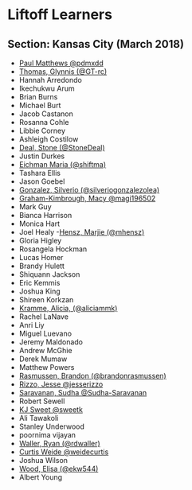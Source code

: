 # Liftoff Learners

## Section: Kansas City (March 2018)

- [Paul Matthews @pdmxdd](https://github.com/pdmxdd/liftoff-assignments)
- [Thomas, Glynnis (@GT-rc)](https://github.com/GT-rc/liftoff-assignments)
- Hannah Arredondo
- Ikechukwu Arum
- Brian Burns
- Michael Burt
- Jacob Castanon
- Rosanna Cohle
- Libbie Corney
- Ashleigh Costilow
- [Deal, Stone (@StoneDeal)](https://github.com/StoneDeal/liftoff-assignments)
- Justin Durkes
- [Eichman Maria (@shiftma)](https://github.com/shiftma/liftoff-assignments)
- Tashara Ellis
- Jason Goebel
- [Gonzalez, Silverio (@silveriogonzalezolea)](https://github.com/silveriogonzalezolea/liftoff-assignments)
- [Graham-Kimbrough, Macy @magi196502](https://github.com/magi196502/liftoff-assignments)
- Mark Guy
- Bianca Harrison
- Monica Hart
- Joel Healy
-[Hensz, Marjie (@mhensz)](https://github.com/mhensz/liftoff-assignments)
- Gloria Higley
- Rosangela Hockman
- Lucas Homer
- Brandy Hulett
- Shiquann Jackson
- Eric Kemmis
- Joshua King
- Shireen Korkzan
- [Kramme, Alicia, (@aliciammk)](https://github.com/aliciammk/liftoff-assignments)
- Rachel LaNave
- Anri Liy
- Miguel Luevano
- Jeremy Maldonado
- Andrew McGhie
- Derek Mumaw
- Matthew Powers
- [Rasmussen, Brandon (@brandonrasmussen)](https://github.com/brandonrasmussen/liftoff-assignments) 
- [Rizzo, Jesse @jesserizzo](https://github.com/jesserizzo/liftoff-assignments)
- [Saravanan, Sudha @Sudha-Saravanan](https://github.com/Sudha-Saravanan/liftoff-assignments.git)
- Robert Sewell
- [KJ Sweet @sweetk](https://github.com/sweetk/liftoff-assignments)
- Ali Tawakoli
- Stanley Underwood
- poornima vijayan
- [Waller, Ryan (@rdwaller)](https://github.com/rdwaller/liftoff-assignments)
- [Curtis Weide @weidecurtis](https://www.github.com/weidecurtis/liftoff-assignments)
- Joshua Wilson
- [Wood, Elisa (@ekw544)](https://github.com/ekw544/liftoff-assignments)
- Albert Young

